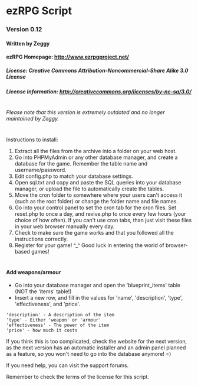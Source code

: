 # ezRPG Script
### Version 0.12
#### Written by Zeggy
#### ezRPG Homepage: http://www.ezrpgproject.net/
##### License: Creative Commons Attribution-Noncommercial-Share Alike 3.0 License
##### License Information: http://creativecommons.org/licenses/by-nc-sa/3.0/
#
###### Please note that this version is extremely outdated and no longer maintained by Zeggy.
#
Instructions to install:
1. Extract all the files from the archive into a folder on your web host.
2. Go into PHPMyAdmin or any other database manager, and create a database for the game.
Remember the table name and username/password.
3. Edit config.php to match your database settings.
4. Open sql.txt and copy and paste the SQL queries into your database manager, or upload the file to automatically create the tables.
5. Move the cron folder to somewhere where your users can't access it (such as the root folder)
or change the folder name and file names.
6. Go into your control panel to set the cron tab for the cron files.
Set reset.php to once a day, and revive.php to once every few hours (your choice of how often).
If you can't use cron tabs, than just visit these files in your web browser manually every day.
7. Check to make sure the game works and that you followed all the instructions correctly.
8. Register for your game! ^_^
Good luck in entering the world of browser-based games!
#
#### Add weapons/armour
- Go into your database manager and open the 'blueprint_items' table (NOT the 'items' table!)
- Insert a new row, and fill in the values for 'name', 'description', 'type', 'effectiveness', and 'price'.
```'name' - The name of the item
'description' - A description of the item
'type' - Either 'weapon' or 'armour'
'effectiveness' - The power of the item
'price' - how much it costs
````

If you think this is too complicated, check the website for the next version, as the next version has an automatic installer and an admin panel planned as a feature, so you won't need to go into the database anymore! =)

If you need help, you can visit the support forums.

Remember to check the terms of the license for this script.